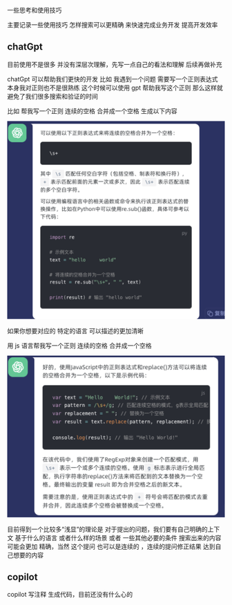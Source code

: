 一些思考和使用技巧

主要记录一些使用技巧 怎样搜索可以更精确 来快速完成业务开发 提高开发效率

## chatGpt

目前使用不是很多 并没有深层次理解，先写一点自己的看法和理解 后续再做补充

chatGpt 可以帮助我们更快的开发 比如 我遇到一个问题 需要写一个正则表达式 本身我对正则也不是很熟练
这个时候可以使用 gpt 帮助我写这个正则 那么这样就避免了我们很多搜索和验证的时间

比如 帮我写一个正则 连续的空格 合并成一个空格 生成以下内容

![](./gpt/gpt1.png)

如果你想要对应的 特定的语言 可以描述的更加清晰

用 js 语言帮我写一个正则 连续的空格 合并成一个空格

![](./gpt/gpt2.png)

目前得到一个比较多“浅显”的理论是 对于提出的问题，我们要有自己明确的上下文 基于什么的语言 或者什么样的场景 或者 一些其他必要的条件 搜索出来的内容可能会更加 精确，当然 这个提问 也可以是连续的 ，连续的提问修正结果 达到自己想要的内容

## copilot

copilot 写注释 生成代码，目前还没有什么心的
